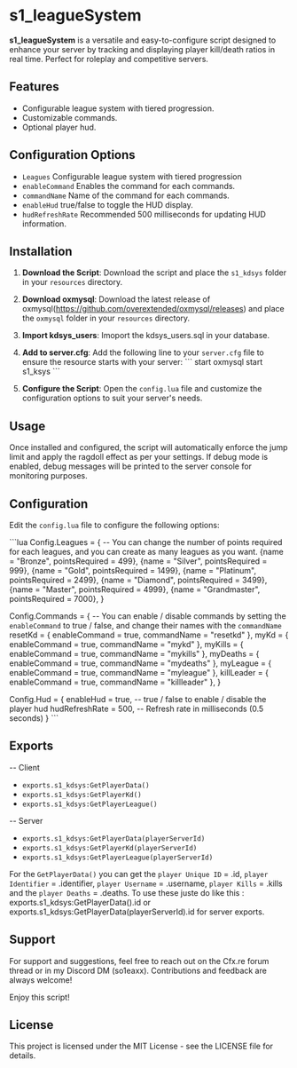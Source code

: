 
# s1_leagueSystem

**s1_leagueSystem** is a versatile and easy-to-configure script designed to enhance your server by tracking and displaying player kill/death ratios in real time. Perfect for roleplay and competitive servers.

## Features

- Configurable league system with tiered progression.
- Customizable commands.
- Optional player hud.

## Configuration Options

- `Leagues` Configurable league system with tiered progression
- `enableCommand` Enables the command for each commands.
- `commandName` Name of the command for each commands.
- `enableHud` true/false to toggle the HUD display.
- `hudRefreshRate` Recommended 500 milliseconds for updating HUD information.

## Installation

1. **Download the Script**: Download the script and place the `s1_kdsys` folder in your `resources` directory.

2. **Download oxmysql**: Download the latest release of oxmysql(https://github.com/overextended/oxmysql/releases) and place the `oxmysql` folder in your `resources` directory.

3. **Import kdsys_users**: Imoport the kdsys_users.sql in your database.

4. **Add to server.cfg**: Add the following line to your `server.cfg` file to ensure the resource starts with your server:
   \`\`\`
   start oxmysql
   start s1_ksys
   \`\`\`

5. **Configure the Script**: Open the `config.lua` file and customize the configuration options to suit your server's needs.

## Usage

Once installed and configured, the script will automatically enforce the jump limit and apply the ragdoll effect as per your settings. If debug mode is enabled, debug messages will be printed to the server console for monitoring purposes.

## Configuration

Edit the `config.lua` file to configure the following options:

\`\`\`lua
Config.Leagues = { -- You can change the number of points required for each leagues, and you can create as many leagues as you want.
    {name = "Bronze", pointsRequired = 499},
    {name = "Silver", pointsRequired = 999},
    {name = "Gold", pointsRequired = 1499},
    {name = "Platinum", pointsRequired = 2499},
    {name = "Diamond", pointsRequired = 3499},
    {name = "Master", pointsRequired = 4999},
    {name = "Grandmaster", pointsRequired = 7000},
}

Config.Commands = { -- You can enable / disable commands by setting the `enableCommand` to true / false, and change their names with the `commandName`
    resetKd = {
        enableCommand = true,
        commandName = "resetkd"
    },
    myKd = {
        enableCommand = true,
        commandName = "mykd"
    },
    myKills = {
        enableCommand = true,
        commandName = "mykills"
    },
    myDeaths = {
        enableCommand = true,
        commandName = "mydeaths"
    },
    myLeague = {
        enableCommand = true,
        commandName = "myleague"
    },
    killLeader = {
        enableCommand = true,
        commandName = "killleader"
    },
}

Config.Hud = {
    enableHud = true, -- true / false to enable / disable the player hud
    hudRefreshRate = 500, -- Refresh rate in milliseconds (0.5 seconds)
}
\`\`\`

## Exports

-- Client
- `exports.s1_kdsys:GetPlayerData()`
- `exports.s1_kdsys:GetPlayerKd()`
- `exports.s1_kdsys:GetPlayerLeague()`

-- Server
- `exports.s1_kdsys:GetPlayerData(playerServerId)`
- `exports.s1_kdsys:GetPlayerKd(playerServerId)`
- `exports.s1_kdsys:GetPlayerLeague(playerServerId)`

For the `GetPlayerData()` you can get the `player Unique ID` = .id, `player Identifier` = .identifier, `player Username` = .username, `player Kills` = .kills and the `player Deaths` = .deaths. To use these juste do like this : exports.s1_kdsys:GetPlayerData().id or exports.s1_kdsys:GetPlayerData(playerServerId).id for server exports.


## Support

For support and suggestions, feel free to reach out on the Cfx.re forum thread or in my Discord DM (so1eaxx). Contributions and feedback are always welcome!

Enjoy this script!

## License

This project is licensed under the MIT License - see the LICENSE file for details.
